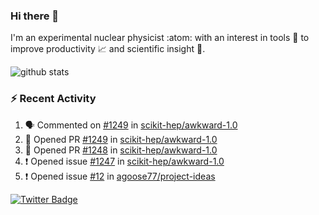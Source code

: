 ### Hi there 👋 

I'm an experimental nuclear physicist :atom: with an interest in tools :wrench: to improve productivity :chart_with_upwards_trend: and scientific insight :telescope:.

![github stats](https://github-readme-stats.vercel.app/api?username=agoose77&show_icons=true&hide_rank=true&hide_title=true&bg_color=30,e76445,904e95&text_color=efe3ec&icon_color=efe3ec)
<!--
**agoose77/agoose77** is a ✨ _special_ ✨ repository because its `README.md` (this file) appears on your GitHub profile.

Here are some ideas to get you started:

- 🔭 I’m currently working on ...
- 🌱 I’m currently learning ...
- 👯 I’m looking to collaborate on ...
- 🤔 I’m looking for help with ...
- 💬 Ask me about ...
- 📫 How to reach me: ...
- 😄 Pronouns: ...
- ⚡ Fun fact: ...
-->

### :zap: Recent Activity
<!--START_SECTION:activity-->
1. 🗣 Commented on [#1249](https://github.com/scikit-hep/awkward-1.0/issues/1249) in [scikit-hep/awkward-1.0](https://github.com/scikit-hep/awkward-1.0)
2. 💪 Opened PR [#1249](https://github.com/scikit-hep/awkward-1.0/pull/1249) in [scikit-hep/awkward-1.0](https://github.com/scikit-hep/awkward-1.0)
3. 💪 Opened PR [#1248](https://github.com/scikit-hep/awkward-1.0/pull/1248) in [scikit-hep/awkward-1.0](https://github.com/scikit-hep/awkward-1.0)
4. ❗️ Opened issue [#1247](https://github.com/scikit-hep/awkward-1.0/issues/1247) in [scikit-hep/awkward-1.0](https://github.com/scikit-hep/awkward-1.0)
5. ❗️ Opened issue [#12](https://github.com/agoose77/project-ideas/issues/12) in [agoose77/project-ideas](https://github.com/agoose77/project-ideas)
<!--END_SECTION:activity-->


[![Twitter Badge](https://img.shields.io/twitter/follow/agoose77?style=flat-square&logo=Twitter&logoColor=white&color=cornflowerblue)](https://twitter.com/agoose77)
